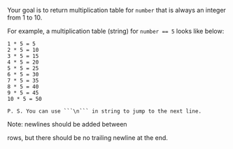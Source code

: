 Your goal is to return multiplication table for ```number``` that is always an integer from 1 to 10.

For example, a multiplication table (string) for ```number == 5``` looks like below:

```
1 * 5 = 5
2 * 5 = 10
3 * 5 = 15
4 * 5 = 20
5 * 5 = 25
6 * 5 = 30
7 * 5 = 35
8 * 5 = 40
9 * 5 = 45
10 * 5 = 50
```

```
P. S. You can use ```\n``` in string to jump to the next line.
```

Note: newlines should be added between 

rows, but there should be no trailing newline at the end.
